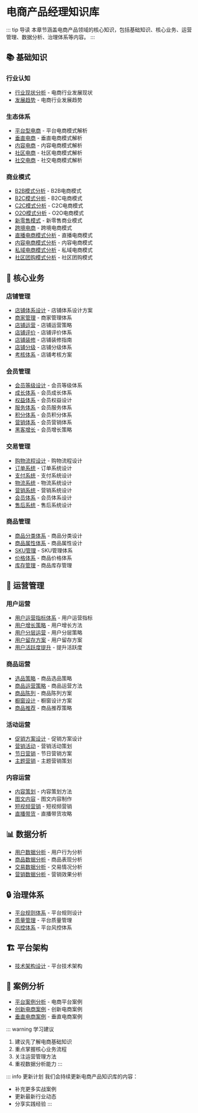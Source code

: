 # 电商产品经理知识库

::: tip 导读
本章节涵盖电商产品领域的核心知识，包括基础知识、核心业务、运营管理、数据分析、治理体系等内容。
:::

## 📚 基础知识

### 行业认知

- [行业现状分析](./basic/industry/行业现状分析.md) - 电商行业发展现状
- [发展趋势](./basic/industry/发展趋势.md) - 电商行业发展趋势

### 生态体系

- [平台型电商](./basic/ecosystem/平台型电商.md) - 平台电商模式解析
- [垂直电商](./basic/ecosystem/垂直电商.md) - 垂直电商模式解析
- [内容电商](./basic/ecosystem/内容电商.md) - 内容电商模式解析
- [社区电商](./basic/ecosystem/社区电商.md) - 社区电商模式解析
- [社交电商](./basic/ecosystem/社交电商.md) - 社交电商模式解析

### 商业模式

- [B2B模式分析](./basic/business-model/B2B模式分析.md) - B2B电商模式
- [B2C模式分析](./basic/business-model/B2C模式分析.md) - B2C电商模式
- [C2C模式分析](./basic/business-model/C2C模式分析.md) - C2C电商模式
- [O2O模式分析](./basic/business-model/O2O模式分析.md) - O2O电商模式
- [新零售模式](./basic/business-model/新零售模式.md) - 新零售商业模式
- [跨境电商](./basic/business-model/跨境电商.md) - 跨境电商模式
- [直播电商模式分析](./basic/business-model/直播电商模式分析.md) - 直播电商模式
- [内容电商模式分析](./basic/business-model/内容电商模式分析.md) - 内容电商模式
- [私域电商模式分析](./basic/business-model/私域电商模式分析.md) - 私域电商模式
- [社区团购模式分析](./basic/business-model/社区团购模式分析.md) - 社区团购模式

## 💼 核心业务

### 店铺管理

- [店铺体系设计](./core-business/store/店铺体系设计.md) - 店铺体系设计方案
- [商家管理](./core-business/store/商家管理.md) - 商家管理体系
- [店铺运营](./core-business/store/店铺运营.md) - 店铺运营策略
- [店铺评价](./core-business/store/店铺评价.md) - 店铺评价体系
- [店铺装修](./core-business/store/店铺装修.md) - 店铺装修指南
- [店铺分级](./core-business/store/店铺分级.md) - 店铺分级体系
- [考核体系](./core-business/store/考核体系.md) - 店铺考核方案

### 会员管理

- [会员等级设计](./core-business/member/会员等级设计.md) - 会员等级体系
- [成长体系](./core-business/member/成长体系.md) - 会员成长体系
- [权益体系](./core-business/member/权益体系.md) - 会员权益设计
- [服务体系](./core-business/member/服务体系.md) - 会员服务体系
- [积分体系](./core-business/member/积分体系.md) - 会员积分体系
- [营销体系](./core-business/member/营销体系.md) - 会员营销体系
- [黑客增长](./core-business/member/黑客增长.md) - 会员增长策略

### 交易管理

- [购物流程设计](./core-business/transaction/购物流程设计.md) - 购物流程设计
- [订单系统](./core-business/transaction/订单系统.md) - 订单系统设计
- [支付系统](./core-business/transaction/支付系统.md) - 支付系统设计
- [物流系统](./core-business/transaction/物流系统.md) - 物流系统设计
- [营销系统](./core-business/transaction/营销系统.md) - 营销系统设计
- [会员体系](./core-business/transaction/会员体系.md) - 会员体系设计
- [售后系统](./core-business/transaction/售后系统.md) - 售后系统设计

### 商品管理

- [商品分类体系](./core-business/product/商品分类体系.md) - 商品分类设计
- [商品属性体系](./core-business/product/商品属性体系.md) - 商品属性设计
- [SKU管理](./core-business/product/SKU管理.md) - SKU管理体系
- [价格体系](./core-business/product/价格体系.md) - 商品价格体系
- [库存管理](./core-business/product/库存管理.md) - 商品库存管理

## 🔄 运营管理

### 用户运营

- [用户运营指标体系](./operations/01-user/用户运营指标体系.md) - 用户运营指标
- [用户增长策略](./operations/01-user/用户增长策略.md) - 用户增长方法
- [用户分层运营](./operations/01-user/用户分层运营.md) - 用户分层策略
- [用户留存方案](./operations/01-user/用户留存方案.md) - 用户留存方案
- [用户活跃度提升](./operations/01-user/用户活跃度提升.md) - 提升活跃度

### 商品运营

- [选品策略](./operations/02-product/选品策略.md) - 商品选品策略
- [商品运营策略](./operations/02-product/商品运营策略.md) - 商品运营方法
- [商品陈列](./operations/02-product/商品陈列.md) - 商品陈列方案
- [橱窗设计](./operations/02-product/橱窗设计.md) - 橱窗设计方案
- [商品推荐](./operations/02-product/商品推荐.md) - 商品推荐策略

### 活动运营

- [促销方案设计](./operations/03-activity/促销方案设计.md) - 促销方案设计
- [营销活动](./operations/03-activity/营销活动.md) - 营销活动策划
- [节日营销](./operations/03-activity/节日营销.md) - 节日营销方案
- [主题营销](./operations/03-activity/主题营销.md) - 主题营销策划

### 内容运营

- [内容策划](./operations/04-content/内容策划.md) - 内容策划方法
- [图文内容](./operations/04-content/图文内容.md) - 图文内容制作
- [短视频营销](./operations/04-content/短视频营销.md) - 短视频营销
- [直播带货](./operations/04-content/直播带货.md) - 直播带货攻略

## 📊 数据分析

- [用户数据分析](./data-analysis/用户数据分析.md) - 用户行为分析
- [商品数据分析](./data-analysis/商品数据分析.md) - 商品表现分析
- [交易数据分析](./data-analysis/交易数据分析.md) - 交易情况分析
- [营销数据分析](./data-analysis/营销数据分析.md) - 营销效果分析

## 🔒 治理体系

- [平台规则体系](./governance/平台规则体系.md) - 平台规则设计
- [质量管理](./governance/质量管理.md) - 平台质量管理
- [风控体系](./governance/风控体系.md) - 平台风控体系

## 🏗️ 平台架构

- [技术架构设计](./architecture/技术架构设计.md) - 平台技术架构

## 📖 案例分析

- [平台案例分析](./case-study/平台案例分析.md) - 电商平台案例
- [创新电商案例](./case-study/创新电商案例.md) - 创新电商案例
- [垂直电商案例](./case-study/垂直电商案例.md) - 垂直电商案例

::: warning 学习建议

1. 建议先了解电商基础知识
2. 重点掌握核心业务流程
3. 关注运营管理方法
4. 重视数据分析能力
:::

::: info 更新计划
我们会持续更新电商产品知识库的内容：

- 补充更多实战案例
- 更新最新行业动态
- 分享实践经验
:::
